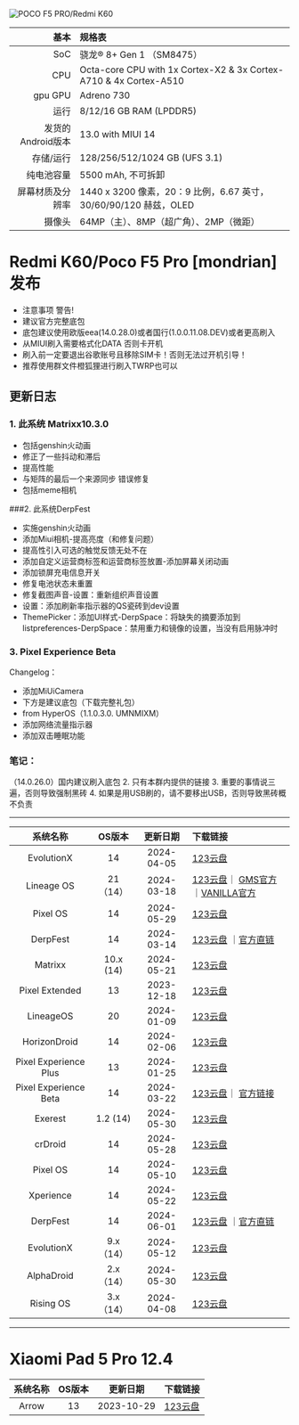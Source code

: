 ![POCO F5 PRO/Redmi K60](https://cdn.cnbj0.fds.api.mi-img.com/b2c-shopapi-pms/pms_1672220451.18454406.png)
 
|                   基本 | 规格表                                                         |
| ----------------------: | :----------------------------------------------------------------- |
|                     SoC | 骁龙® 8+ Gen 1 （SM8475）                                     |
|                     CPU | Octa-core CPU with 1x Cortex-X2 & 3x Cortex-A710 & 4x Cortex-A510  |
|                    gpu GPU | Adreno 730                                                         |
|                 运行    | 8/12/16 GB RAM (LPDDR5)                                            |
| 发货的Android版本                 | 13.0 with MIUI 14                                                  |
|                存储/运行 | 128/256/512/1024 GB (UFS 3.1)                                      |
|               纯电池容量 | 5500 mAh,  不可拆卸                                            |
|          屏幕材质及分辨率 | 1440 x 3200 像素，20：9 比例，6.67 英寸，30/60/90/120 赫兹，OLED |
|                  摄像头  | 64MP（主）、8MP（超广角）、2MP（微距）                      |

 
 
 #   Redmi K60/Poco F5 Pro [mondrian] 发布 
- 注意事项 警告! 
- 建议官方完整底包 
- 底包建议使用欧版eea(14.0.28.0)或者国行(1.0.0.11.08.DEV)或者更高刷入 
- 从MIUI刷入需要格式化DATA 否则卡开机 
- 刷入前一定要退出谷歌账号且移除SIM卡！否则无法过开机引导！ 
- 推荐使用群文件橙狐狸进行刷入TWRP也可以 
##  更新日志 
### 1. 此系统 Matrixx10.3.0 
- 包括genshin火动画  
- 修正了一些抖动和滞后 
- 提高性能 
- 与矩阵的最后一个来源同步 
  错误修复 
- 包括meme相机 


 ###2. 此系统DerpFest 
- 实施genshin火动画 
- 添加Miui相机-提高亮度（和修复问题） 
- 提高性引入可选的触觉反馈无处不在 
- 添加自定义运营商标签和运营商标签放置-添加屏幕关闭动画 
- 添加锁屏充电信息开关 
- 修复电池状态未重置 
- 修复截图声音-设置：重新组织声音设置 
- 设置：添加刷新率指示器的QS瓷砖到dev设置 
- ThemePicker：添加UI样式-DerpSpace：将缺失的摘要添加到listpreferences-DerpSpace：禁用重力和镜像的设置，当没有启用脉冲时 



### 3. Pixel Experience Beta  
Changelog： 
- 添加MiUiCamera  
- 下方是建议底包（下载完整礼包） 
- from HyperOS（1.1.0.3.0. UMNMIXM） 
- 添加网络流量指示器 
- 添加双击睡眠功能 
### 笔记： 
（14.0.26.0）国内建议刷入底包 
2. 只有本群内提供的链接
3. 重要的事情说三遍，否则导致强制黑砖
4. 如果是用USB刷的，请不要移出USB，否则导致黑砖概不负责

---

|       系统名称        | OS版本 |  更新日期  | 下载链接 |
| :-----------------:  |:----: | :-------: | :----- |
|      EvolutionX                           |   14      | 2024-04-05  | [123云盘](https://www.123pan.com/s/ZSzRVv-lQTPh)|
|      Lineage OS       |   21（14）   | 2024-03-18  | [123云盘](https://www.123pan.com/s/ZSzRVv-lQTPh)｜ [GMS官方](https://miracle.girlswithout.top/arian/lineage-20/mondrian/) ｜[VANILLA官方](https://github.com/arian-ota/ota/releases) |
|       Pixel OS        |   14   | 2024-05-29 | [123云盘](https://www.123pan.com/s/ZSzRVv-lQTPh)             |
|       DerpFest        |   14   | 2024-03-14 | [123云盘](https://www.123pan.com/s/ZSzRVv-lQTPh) ｜[官方直链](https://kota.klozz.dev/mondrian/DerpFest-14-Official-Stable-mondrian-20240314.zip) |
|        Matrixx        |  10.x (14)  | 2024-05-21 | [123云盘 ](https://www.123pan.com/s/ZSzRVv-lQTPh)             |
|    Pixel Extended     |   13   | 2023-12-18 | [123云盘](https://www.123pan.com/s/ZSzRVv-lQTPh)             |
|       LineageOS       |   20   | 2024-01-09 | [123云盘](https://www.123pan.com/s/ZSzRVv-lQTPh)             |
|     HorizonDroid      |   14   | 2024-02-06 | [123云盘](https://www.123pan.com/s/ZSzRVv-lQTPh)             |
| Pixel Experience Plus |   13   | 2024-01-25 | [123云盘](https://www.123pan.com/s/ZSzRVv-lQTPh)             |
| Pixel Experience Beta |   14   | 2024-03-22  | [123云盘](https://www.123pan.com/s/ZSzRVv-lQTPh)｜ [官方链接](https://sourceforge.net/projects/silent-mondrian/files/PixelExperience/fourteen/2024-03-20/PixelExperience_mondrian-14.0-20240320-1702-BETA.zip/download)                     |
|     Exerest      |   1.2 (14)  | 2024-05-30 | [123云盘](https://www.123pan.com/s/ZSzRVv-lQTPh)             |
|     crDroid      |   14   | 2024-05-28 | [123云盘](https://www.123pan.com/s/ZSzRVv-lQTPh)             |
|     Pixel OS     |   14   | 2024-05-10 | [123云盘](https://www.123pan.com/s/ZSzRVv-lQTPh)             |
|     Xperience    |   14   | 2024-05-22 | [123云盘](https://www.123pan.com/s/ZSzRVv-lQTPh)               |
|       DerpFest    |   14   | 2024-06-01 | [123云盘](https://www.123pan.com/s/ZSzRVv-lQTPh) ｜[官方直链](http://s1008130569.onlinehome.mx/klozz/downloads/DerpFest-14-Official-Stable-mondrian-20240601.zip) |
|  EvolutionX    |   9.x（14） | 2024-05-12 | [123云盘](https://www.123pan.com/s/ZSzRVv-lQTPh)               |
|     AlphaDroid    |   2.x（14）  | 2024-05-30 | [123云盘](https://www.123pan.com/s/ZSzRVv-lQTPh)               |
|     Rising OS    |   3.x（14）  | 2024-04-08 | [123云盘](https://www.123pan.com/s/ZSzRVv-lQTPh)               |
---
 #              Xiaomi Pad 5 Pro 12.4
|       系统名称        | OS版本 |  更新日期  | 下载链接 |
| :-----------------:  |:----: | :-------: | :----- |
|     Arrow    |   13   | 2023-10-29 | [123云盘](https://www.123pan.com/s/ZSzRVv-lQTPh)               |
